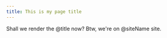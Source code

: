 ```yaml
---
title: This is my page title
---
```


Shall we render the @title now? Btw, we're on @siteName site.
